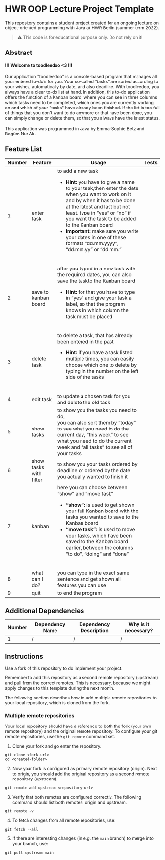# HWR OOP Lecture Project Template

[TODO]: # (Change README.md Headline to better fit to your project!)

This repository contains a student project created for an ongoing lecture on object-oriented programming with Java at HWR Berlin (summer term 2022).

> :warning: This code is for educational purpose only. Do not rely on it!

## Abstract
#### !!! Welcome to toodleedoo <3 !!!<br>
<p class="blocksatz"> Our application "toodleedoo" is a console-based program that manages all your entered to-do’s for you. Your so-called “tasks” are sorted according to your wishes, automatically by date, and also deadline. With toodleedoo, you always have a clear to-do list at hand. In addition, this to-do application offers the function of a Kanban board, where you can see in three columns which tasks need to be completed, which ones you are currently working on and which of your "tasks" have already been finished. If the list is too full of things that you don't want to do anymore or that have been done, you can simply change or delete them, so that you always have the latest status.
<br> <br> This application was programmed in Java by Emma-Sophie Betz and Begüm Nur Ak.</br> </p>


[TODO]: # (Write a short description of your project.)
[TODO]: # (State most important features.)
[TODO]: # (State the most interesting problems you encountered during the project.)

## Feature List

[TODO]: # (For each feature implemented, add a row to the table!)

| Number | Feature                |Usage                                        | Tests        |
|--------|------------------------|---------------------------------------------|--------------|
| 1      | enter task             |to add a new task <br> <ul> <li> **Hint:**  you have to give a name to your task,then enter the date when you want to work on it and by when it has to be done at the latest and last but not least, type in “yes” or “no” if you want the task to be added to the Kanban board<br><li> **Important:** make sure you write your dates in one of these formats “dd.mm.yyyy”, “dd.mm.yy” or “dd.mm.”</ul> </br>|                                             |        |                        |                                             |              |
| 2      | save to kanban board   |after you typed in a new task with the required dates, you can also save the taskto the Kanban board <br> <ul> <li> **Hint:** for that you have to type in “yes” and give your task a label, so that the program knows in which column the task must be placed </ul> </br> 
| 3      |delete task             |to delete a task, that has already been entered in the past<br> <ul> <li>**Hint:** if you have a task listed multiple times, you can easily choose which one to delete by typing in the number on the left side of the tasks </ul> </br>|
| 4      |edit task               | to update a chosen task for you and delete the old task    | 
| 5      |show tasks              |to show you the tasks you need to do,<br> you can also sort them by “today” to see what you need to do the current day, “this week” to see what you need to do the current week and “all tasks” to see all of your tasks</br>|
| 6      |show tasks with filter  |to show you your tasks ordered by deadline or ordered by the date you actually wanted to finish it|
| 7      |kanban                  | here you can choose between “show” and “move task” <br> <ul> <li> **“show”:** is used to get shown your full Kanban board with the tasks you wanted to save to the Kanban board <br> <li> **“move task”:** is used to move your tasks, which have been saved to the Kanban board earlier, between the columns “to do”, “doing” and “done” </ul> </br>                     |
| 8      | what can I do?         | you can type in the exact same sentence and get shown all features you can use|
| 9      | quit                   | to end the program                                         |




## Additional Dependencies

[TODO]: # (For each additional dependency your project requires- Add an additional row to the table!)

| Number | Dependency Name | Dependency Description | Why is it necessary? |
|--------|-----------------|------------------------|----------------------|
| 1      | /               | /                      | /                    |

## Instructions

[TODO]: # (Remove these instructions once you finished your fork's setup.)

Use a fork of this repository to do implement your project.

Remember to add this repository as a second remote repository (upstream) and pull from the correct remotes.
This is necessary, because we might apply changes to this template during the next month.

The following section describes how to add multiple remote repositories to your local repository, which is cloned from the fork.

### Multiple remote repositories

Your local repository should have a reference to both the fork (your own remote repository) and the original remote repository.
To configure your git remote repositories, use the `git remote` command set.

1. Clone your fork and go enter the repository.
```
git clone <fork-url>
cd <created-folder>
```
2. Now your fork is configured as primary remote repository (origin).
Next to origin, you should add the original repository as a second remote repository (upstream).
```
git remote add upstream <repository-url>
```
3. Verify that both remotes are configured correctly.
The following command should list both remotes: origin and upstream.
```
git remote -v
```
4. To fetch changes from all remote repositories, use:
```
git fetch --all
```
5. If there are interesting changes (in e.g. the `main` branch) to merge into your branch, use:
```
git pull upstream main
```
